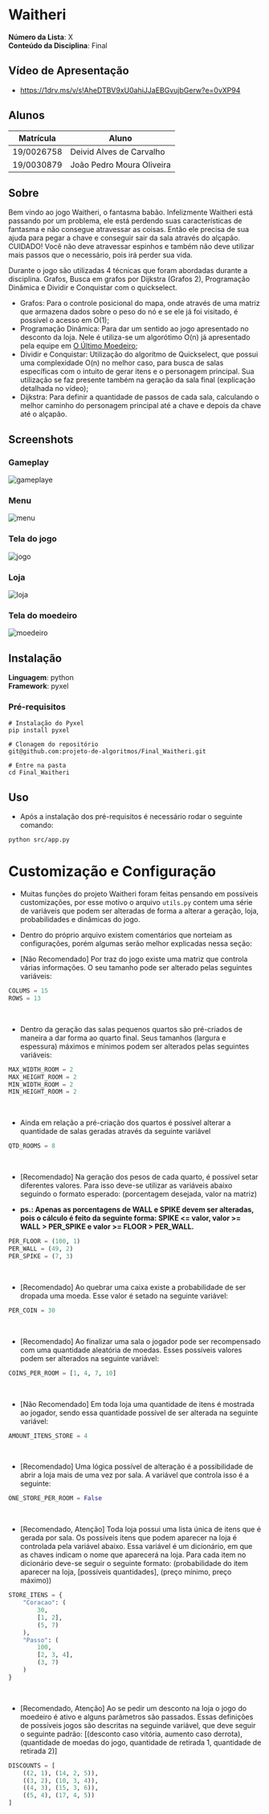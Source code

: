 <!-- Adicionar Foto da logo aqui Deivid -->
# Waitheri

**Número da Lista**: X<br>
**Conteúdo da Disciplina**: Final<br>

## Vídeo de Apresentação
- https://1drv.ms/v/s!AheDTBV9xU0ahiJJaEBGvujbGerw?e=0vXP94

## Alunos
|Matrícula | Aluno |
| -- | -- |
| 19/0026758 |  Deivid Alves de Carvalho  |
| 19/0030879 |  João Pedro Moura Oliveira |

## Sobre 
Bem vindo ao jogo Waitheri, o fantasma babão. Infelizmente Waitheri está passando por um problema, ele está perdendo suas características de fantasma e não consegue atravessar as coisas. Então ele precisa de sua ajuda para pegar a chave e conseguir sair da sala através do alçapão. CUIDADO! Você não deve atravessar espinhos e também não deve utilizar mais passos que o necessário, pois irá perder sua vida.

Durante o jogo são utilizadas 4 técnicas que foram abordadas durante a disciplina. Grafos, Busca em grafos por Dijkstra (Grafos 2), Programação Dinâmica e Dividir e Conquistar com o quickselect.

- Grafos: Para o controle posicional do mapa, onde através de uma matriz que armazena dados sobre o peso do nó e se ele já foi visitado, é possível o acesso em O(1);
- Programação Dinâmica: Para dar um sentido ao jogo apresentado no desconto da loja. Nele é utiliza-se um algorótimo O(n) já apresentado pela equipe em [O Último Moedeiro](https://github.com/projeto-de-algoritmos/PD_O-ultimo-moedeiro);
- Dividir e Conquistar: Utilização do algorítmo de Quickselect, que possui uma complexidade O(n) no melhor caso, para busca de salas específicas com o intuito de gerar itens e o personagem principal. Sua utilização se faz presente também na geração da sala final (explicação detalhada no vídeo);
- Dijkstra: Para definir a quantidade de passos de cada sala, calculando o melhor caminho do personagem principal até a chave e depois da chave até o alçapão.

## Screenshots
### Gameplay
![gameplaye](assets/gameplay.gif)

### Menu
![menu](assets/menu.png)

### Tela do jogo
![jogo](assets/game.png)

### Loja
![loja](assets/loja.png)

### Tela do moedeiro
![moedeiro](assets/moedeiro.png)

## Instalação 
**Linguagem**: python<br>
**Framework**: pyxel<br>

### Pré-requisitos
```
# Instalação do Pyxel
pip install pyxel

# Clonagem do repositório
git@github.com:projeto-de-algoritmos/Final_Waitheri.git

# Entre na pasta
cd Final_Waitheri
```

## Uso 
- Após a instalação dos pré-requisitos é necessário rodar o seguinte comando:
```
python src/app.py
```

# Customização e Configuração
- Muitas funções do projeto Waitheri foram feitas pensando em possíveis customizações, por esse motivo o arquivo `utils.py` contem uma série de variáveis que podem ser alteradas de forma a alterar a geração, loja, probabilidades e dinâmicas do jogo.
- Dentro do próprio arquivo existem comentários que norteiam as configurações, porém algumas serão melhor explicadas nessa seção:

- [Não Recomendado] Por traz do jogo existe uma matriz que controla várias informações. O seu tamanho pode ser alterado pelas seguintes variáveis:
```python
COLUMS = 15
ROWS = 13
```
</br>

- Dentro da geração das salas pequenos quartos são pré-criados de maneira a dar forma ao quarto final. Seus tamanhos (largura e espessura) máximos e mínimos podem ser alterados pelas seguintes variáveis:
```python
MAX_WIDTH_ROOM = 2
MAX_HEIGHT_ROOM = 2
MIN_WIDTH_ROOM = 2
MIN_HEIGHT_ROOM = 2
```
</br>

- Ainda em relação a pré-criação dos quartos é possível alterar a quantidade de salas geradas através da seguinte variável
```python
QTD_ROOMS = 8
```
</br>

- [Recomendado] Na geração dos pesos de cada quarto, é possível setar diferentes valores. Para isso deve-se utilizar as variáveis abaixo seguindo o formato esperado: (porcentagem desejada, valor na matriz)

- <b>ps.: Apenas as porcentagens de WALL e SPIKE devem ser alteradas, pois o cálculo é feito da seguinte forma: SPIKE <= valor, valor >= WALL > PER\_SPIKE e valor >= FLOOR > PER\_WALL.</b>
```python
PER_FLOOR = (100, 1)
PER_WALL = (49, 2)
PER_SPIKE = (7, 3)
```
</br>

- [Recomendado] Ao quebrar uma caixa existe a probabilidade de ser dropada uma moeda. Esse valor é setado na seguinte variável:
```python
PER_COIN = 30
```
</br>

- [Recomendado] Ao finalizar uma sala o jogador pode ser recompensado com uma quantidade aleatória de moedas. Esses possíveis valores podem ser alterados na seguinte variável:
```python
COINS_PER_ROOM = [1, 4, 7, 10]
```
</br>

- [Não Recomendado] Em toda loja uma quantidade de itens é mostrada ao jogador, sendo essa quantidade possível de ser alterada na seguinte variável:
```python
AMOUNT_ITENS_STORE = 4
```
</br>

- [Recomendado] Uma lógica possível de alteração é a possibilidade de abrir a loja mais de uma vez por sala. A variável que controla isso é a seguinte:
```python
ONE_STORE_PER_ROOM = False
```
</br>

- [Recomendado, Atenção] Toda loja possui uma lista única de itens que é gerada por sala. Os possíveis itens que podem aparecer na loja é controlada pela variável abaixo. Essa variável é um dicionário, em que as chaves indicam o nome que aparecerá na loja. Para cada item no dicionário deve-se seguir o seguinte formato: (probabilidade do item aparecer na loja, [possíveis quantidades], (preço mínimo, preço máximo))
```python
STORE_ITENS = {
    "Coracao": (
        30,
        [1, 2],
        (5, 7)
    ),
    "Passo": (
        100,
        [2, 3, 4],
        (3, 7)
    )
}
```
</br>

- [Recomendado, Atenção] Ao se pedir um desconto na loja o jogo do moedeiro é ativo e alguns parâmetros são passados. Essas definições de possíveis jogos são descritas na seguinde variável, que deve seguir o seguinte padrão: [(desconto caso vitória, aumento caso derrota), (quantidade de moedas do jogo, quantidade de retirada 1, quantidade de retirada 2)]
```python
DISCOUNTS = [
    ((2, 1), (14, 2, 5)),
    ((3, 2), (10, 3, 4)),
    ((4, 3), (15, 3, 6)),
    ((5, 4), (17, 4, 5))
]
```
